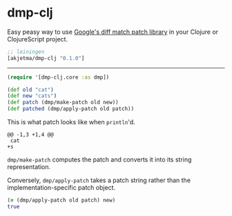 # dmp-clj

Easy peasy way to use [Google's diff match patch library](https://code.google.com/archive/p/google-diff-match-patch/) in your Clojure or ClojureScript project.

```clojure
;; leiningen
[akjetma/dmp-clj "0.1.0"]
```
* * *

```clojure
(require '[dmp-clj.core :as dmp])

(def old "cat")
(def new "cats")
(def patch (dmp/make-patch old new))
(def patched (dmp/apply-patch old patch))
```

This is what patch looks like when `println`'d. 
```
@@ -1,3 +1,4 @@
 cat
+s

```
`dmp/make-patch` computes the patch and converts it into its string representation.

Conversely, `dmp/apply-patch` takes a patch string rather than the implementation-specific patch object.
```clojure
(= (dmp/apply-patch old patch) new)
true
```
